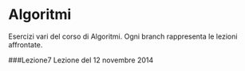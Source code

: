 Algoritmi
=========

Esercizi vari del corso di Algoritmi.
Ogni branch rappresenta le lezioni affrontate.

###Lezione7
Lezione del 12 novembre 2014